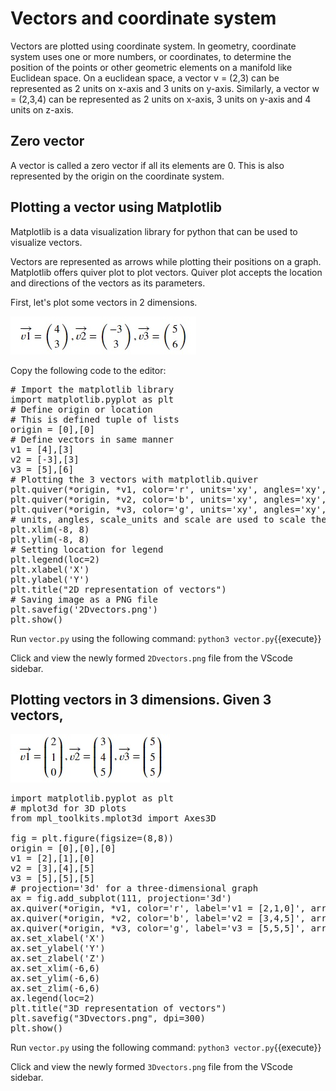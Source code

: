 

# Vectors and coordinate system
Vectors are plotted using coordinate system. In geometry, coordinate system uses one or more numbers, or coordinates, to determine the position of the points or other geometric elements on a manifold like Euclidean space. On a euclidean space, a vector v = (2,3) can be represented as 2 units on x-axis and 3 units on y-axis. Similarly, a vector w = (2,3,4) can be represented as 2 units on x-axis, 3 units on y-axis and 4 units on z-axis.

## Zero vector
A vector is called a zero vector if all its elements are 0. This is also represented by the origin on the coordinate system. 

## Plotting a vector using Matplotlib
Matplotlib is a data visualization library for python that can be used to visualize vectors.

Vectors are represented as arrows while plotting their positions on a graph. Matplotlib offers quiver plot to plot vectors. Quiver plot accepts the location and directions of the vectors as its parameters.

First, let's plot some vectors in 2 dimensions.

![2D vectors](./assets/2dvectors.jpg)

Copy the following code to the editor:

<pre class="file" data-filename="vector.py" data-target="replace">
# Import the matplotlib library
import matplotlib.pyplot as plt
# Define origin or location
# This is defined tuple of lists
origin = [0],[0]
# Define vectors in same manner
v1 = [4],[3]
v2 = [-3],[3]
v3 = [5],[6]
# Plotting the 3 vectors with matplotlib.quiver
plt.quiver(*origin, *v1, color='r', units='xy', angles='xy', scale_units='xy', scale=1, label='v1 = [4,3]')
plt.quiver(*origin, *v2, color='b', units='xy', angles='xy', scale_units='xy', scale=1, label='v2 = [-3,3]')
plt.quiver(*origin, *v3, color='g', units='xy', angles='xy', scale_units='xy', scale=1, label='v3 = [5,6]')
# units, angles, scale_units and scale are used to scale the graph. Below, the xlim and ylim are also used for the same purpose.
plt.xlim(-8, 8)
plt.ylim(-8, 8)
# Setting location for legend
plt.legend(loc=2)
plt.xlabel('X')
plt.ylabel('Y')
plt.title("2D representation of vectors")
# Saving image as a PNG file
plt.savefig('2Dvectors.png')
plt.show()
</pre>

Run `vector.py` using the following command:
`python3 vector.py`{{execute}}

Click and view the newly formed `2Dvectors.png` file from the VScode sidebar.

## Plotting vectors in 3 dimensions. Given 3 vectors,

![3D vectors](./assets/3dvectors.jpg)

<pre class="file" data-filename="vector.py" data-target="replace">
import matplotlib.pyplot as plt
# mplot3d for 3D plots
from mpl_toolkits.mplot3d import Axes3D

fig = plt.figure(figsize=(8,8))
origin = [0],[0],[0]
v1 = [2],[1],[0]
v2 = [3],[4],[5]
v3 = [5],[5],[5]
# projection='3d' for a three-dimensional graph
ax = fig.add_subplot(111, projection='3d')
ax.quiver(*origin, *v1, color='r', label='v1 = [2,1,0]', arrow_length_ratio=0.2)
ax.quiver(*origin, *v2, color='b', label='v2 = [3,4,5]', arrow_length_ratio=0.05)
ax.quiver(*origin, *v3, color='g', label='v3 = [5,5,5]', arrow_length_ratio=0.05)
ax.set_xlabel('X')
ax.set_ylabel('Y')
ax.set_zlabel('Z')
ax.set_xlim(-6,6)
ax.set_ylim(-6,6)
ax.set_zlim(-6,6)
ax.legend(loc=2)
plt.title("3D representation of vectors")
plt.savefig("3Dvectors.png", dpi=300)
plt.show()
</pre>

Run `vector.py` using the following command:
`python3 vector.py`{{execute}}

Click and view the newly formed `3Dvectors.png` file from the VScode sidebar.
